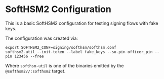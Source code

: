 # SoftHSM2 Configuration

This is a basic SoftHSM2 configuration for testing signing flows with fake keys.

The configuration was created via:

```
export SOFTHSM2_CONF=signing/softhsm/softhsm.conf
softhsm2-util --init-token --label fake_keys --so-pin officer_pin --pin 123456 --free

```

Where `softhsm-util` is one of the binaries emitted by the `@softhsm2//:softhsm2` target.
